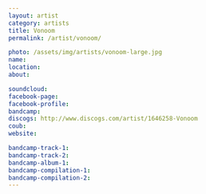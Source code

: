 ```yaml
---
layout: artist
category: artists
title: Vonoom
permalink: /artist/vonoom/

photo: /assets/img/artists/vonoom-large.jpg
name: 
location: 
about: 

soundcloud: 
facebook-page: 
facebook-profile: 
bandcamp: 
discogs: http://www.discogs.com/artist/1646258-Vonoom
coub: 
website: 

bandcamp-track-1: 
bandcamp-track-2: 
bandcamp-album-1: 
bandcamp-compilation-1: 
bandcamp-compilation-2: 
---
```



